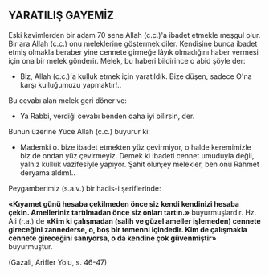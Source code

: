 ## YARATILIŞ GAYEMİZ

Eski kavimlerden bir adam 70 sene Allah (c.c.)'a ibadet etmekle meşgul olur. Bir ara Al­lah (c.c.) onu meleklerine göstermek diler. Ken­disine bunca ibadet etmiş olmakla beraber yine cennete girmeğe lâyık olmadığını haber vermesi için ona bir melek gönderir. Melek, bu haberi bildirince o abid şöyle der:

- Biz, Allah (c.c.)'a kulluk etmek için ya­ratıldık. Bize düşen, sadece O'na karşı kulluğumuzu yapmaktır!..

Bu cevabı alan melek geri döner ve:

- Ya Rabbi, verdiği cevabı benden daha iyi bilirsin, der.

Bunun üzerine Yüce Allah (c.c.) buyurur ki:

- Mademki o. bize ibadet etmekten yüz çe­virmiyor, o halde keremimizle biz de ondan yüz çevirmeyiz. Demek ki ibadeti cennet umuduyla değil, yalnız kulluk vazifesiyle yapıyor. Şahit olun;ey melekler, ben onu Rahmet deryama al­dım!..

Peygamberimiz (s.a.v.) bir hadis-i şeriflerin­de:

**«Kıyamet günü hesaba çekilmeden önce siz kendi kendinizi hesaba çekin. Amelleriniz tartılmadan önce siz onları tartın.»** buyurmuşlar­dır. Hz. Ali (r.a.) de **«Kim ki çalışmadan (salih ve güzel ameller işlemeden) cennete gireceğini zannederse, o, boş bir temenni içindedir. Kim de çalışmakla cennete gireceğini sanıyorsa, o da kendine çok güvenmiştir»** buyurmuştur.

(Gazali, Arifler Yolu, s. 46-47)
